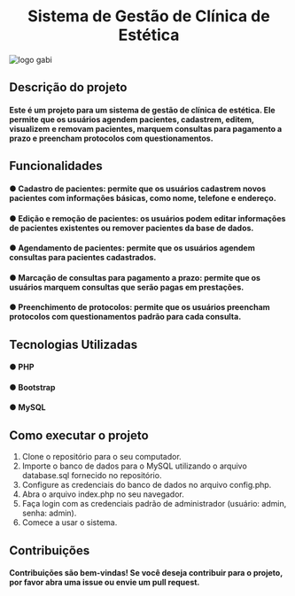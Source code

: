 <h1 align="center"> Sistema de Gestão de Clínica de Estética </h1> 

![logo gabi](https://github.com/diegosilvaas/Sistema-gestao-de-clinicas/assets/122392637/bf0ddef9-e699-44e5-9c87-918df165bd2f)


## Descrição do projeto
#### Este é um projeto para um sistema de gestão de clínica de estética. Ele permite que os usuários agendem pacientes, cadastrem, editem, visualizem e removam pacientes, marquem consultas para pagamento a prazo e preencham protocolos com questionamentos.

## Funcionalidades
#### ● Cadastro de pacientes: permite que os usuários cadastrem novos pacientes com informações básicas, como nome, telefone e endereço.
#### ● Edição e remoção de pacientes: os usuários podem editar informações de pacientes existentes ou remover pacientes da base de dados.
#### ● Agendamento de pacientes: permite que os usuários agendem consultas para pacientes cadastrados.
#### ● Marcação de consultas para pagamento a prazo: permite que os usuários marquem consultas que serão pagas em prestações.
#### ● Preenchimento de protocolos: permite que os usuários preencham protocolos com questionamentos padrão para cada consulta.

## Tecnologias Utilizadas
#### ● PHP
#### ● Bootstrap
#### ● MySQL

## Como executar o projeto
1. Clone o repositório para o seu computador.
2. Importe o banco de dados para o MySQL utilizando o arquivo database.sql fornecido no repositório.
3. Configure as credenciais do banco de dados no arquivo config.php.
4. Abra o arquivo index.php no seu navegador.
5. Faça login com as credenciais padrão de administrador (usuário: admin, senha: admin).
6. Comece a usar o sistema.

## Contribuições
#### Contribuições são bem-vindas! Se você deseja contribuir para o projeto, por favor abra uma issue ou envie um pull request.
